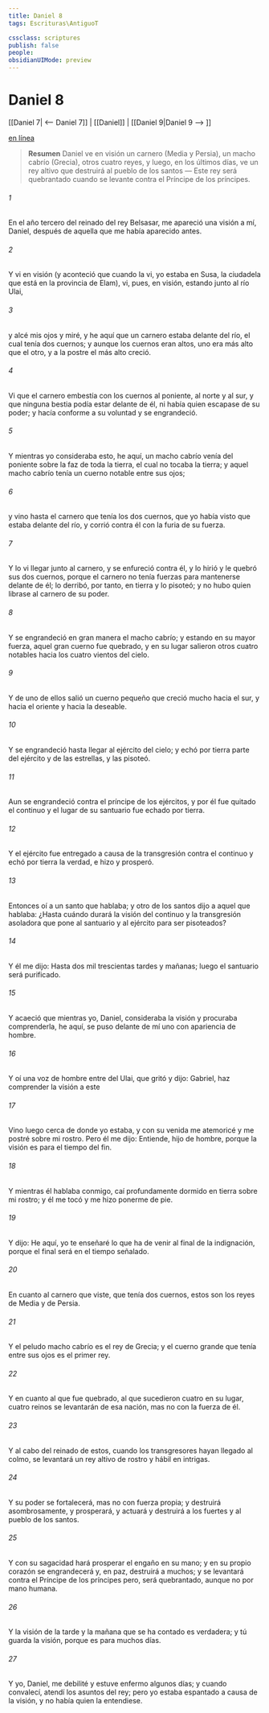 ```yaml
---
title: Daniel 8
tags: Escrituras\AntiguoT

cssclass: scriptures
publish: false
people:
obsidianUIMode: preview
---
```


# Daniel 8
[[Daniel 7| <-- Daniel 7]] | [[Daniel]] | [[Daniel 9|Daniel 9 --> ]]

[en línea](https://churchofjesuschrist.org/study/scriptures/ot/dan/8?lang=spa)

> __Resumen__
Daniel ve en visión un carnero (Media y Persia), un macho cabrío (Grecia), otros cuatro reyes, y luego, en los últimos días, ve un rey altivo que destruirá al pueblo de los santos — Este rey será quebrantado cuando se levante contra el Príncipe de los príncipes.

###### 1 
En el año tercero del reinado del rey Belsasar, me apareció una visión a mí, Daniel, después de aquella que me había aparecido antes.

###### 2 
Y vi en visión (y aconteció que cuando la vi, yo estaba en Susa, la ciudadela que está en la provincia de Elam), vi, pues, en visión, estando junto al río Ulai,

###### 3 
y alcé mis ojos y miré, y he aquí que un carnero estaba delante del río, el cual tenía dos cuernos; y aunque los cuernos eran altos, uno era más alto que el otro, y a la postre el más alto creció.

###### 4 
Vi que el carnero embestía con los cuernos al poniente, al norte y al sur, y que ninguna bestia podía estar delante de él, ni había quien escapase de su poder; y hacía conforme a su voluntad y se engrandeció.

###### 5 
Y mientras yo consideraba esto, he aquí, un macho cabrío venía del poniente sobre la faz de toda la tierra, el cual no tocaba la tierra; y aquel macho cabrío tenía un cuerno notable entre sus ojos;

###### 6 
y vino hasta el carnero que tenía los dos cuernos, que yo había visto que estaba delante del río, y corrió contra él con la furia de su fuerza.

###### 7 
Y lo vi llegar junto al carnero, y se enfureció contra él, y lo hirió y le quebró sus dos cuernos, porque el carnero no tenía fuerzas para mantenerse delante de él; lo derribó, por tanto, en tierra y lo pisoteó; y no hubo quien librase al carnero de su poder.

###### 8 
Y se engrandeció en gran manera el macho cabrío; y estando en su mayor fuerza, aquel gran cuerno fue quebrado, y en su lugar salieron otros cuatro  notables hacia los cuatro vientos del cielo.

###### 9 
Y de uno de ellos salió un cuerno pequeño que creció mucho hacia el sur, y hacia el oriente y hacia la  deseable.

###### 10 
Y se engrandeció hasta llegar al ejército del cielo; y echó por tierra parte del ejército y de las estrellas, y las pisoteó.

###### 11 
Aun se engrandeció contra el príncipe de los ejércitos, y por él fue quitado el continuo  y el lugar de su santuario fue echado por tierra.

###### 12 
Y el ejército  fue entregado a causa de la transgresión contra el continuo  y echó por tierra la verdad, e hizo  y prosperó.

###### 13 
Entonces oí a un santo que hablaba; y otro de los santos dijo a aquel que hablaba: ¿Hasta cuándo durará la visión del continuo  y la transgresión asoladora que pone al santuario y al ejército para ser pisoteados?

###### 14 
Y él me dijo: Hasta dos mil trescientas tardes y mañanas; luego el santuario será purificado.

###### 15 
Y acaeció que mientras yo, Daniel, consideraba la visión y procuraba comprenderla, he aquí, se puso delante de mí uno con apariencia de hombre.

###### 16 
Y oí una voz de hombre entre  del Ulai, que gritó y dijo: Gabriel, haz comprender la visión a este 

###### 17 
Vino luego cerca de donde yo estaba, y con su venida me atemoricé y me postré sobre mi rostro. Pero él me dijo: Entiende, hijo de hombre, porque la visión es para el tiempo del fin.

###### 18 
Y mientras él hablaba conmigo, caí profundamente dormido en tierra sobre mi rostro; y él me tocó y me hizo ponerme de pie.

###### 19 
Y dijo: He aquí, yo te enseñaré lo que ha de venir al final de la indignación, porque el final será en el tiempo señalado.

###### 20 
En cuanto al carnero que viste, que tenía dos cuernos, estos son los reyes de Media y de Persia.

###### 21 
Y el peludo macho cabrío es el rey de Grecia; y el cuerno grande que tenía entre sus ojos es el primer rey.

###### 22 
Y en cuanto al  que fue quebrado, al que sucedieron cuatro en su lugar,  cuatro reinos se levantarán de esa nación, mas no con la fuerza de él.

###### 23 
Y al cabo del reinado de estos, cuando los transgresores hayan llegado al colmo, se levantará un rey altivo de rostro y hábil en intrigas.

###### 24 
Y su poder se fortalecerá, mas no con fuerza propia; y destruirá asombrosamente, y prosperará, y actuará y destruirá a los fuertes y al pueblo de los santos.

###### 25 
Y con su sagacidad hará prosperar el engaño en su mano; y en su propio corazón se engrandecerá y, en paz, destruirá a muchos; y se levantará contra el Príncipe de los príncipes pero, será quebrantado, aunque no por mano humana.

###### 26 
Y la visión de la tarde y la mañana que se ha contado es verdadera; y tú guarda la visión, porque es para muchos días.

###### 27 
Y yo, Daniel, me debilité y estuve enfermo algunos días; y cuando convalecí, atendí los asuntos del rey; pero yo estaba espantado a causa de la visión, y no había quien la entendiese.

